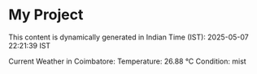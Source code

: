 # My Project

This content is dynamically generated in Indian Time (IST): 2025-05-07 22:21:39 IST


Current Weather in Coimbatore:
Temperature: 26.88 °C
Condition: mist
